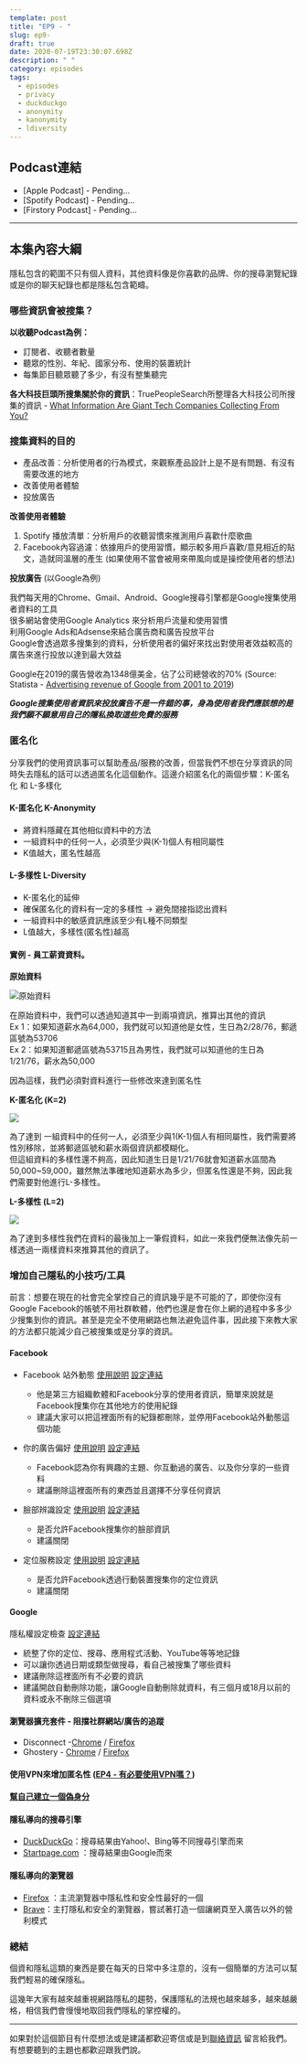 ```yaml
---
template: post
title: "EP9 - "
slug: ep9-
draft: true
date: 2020-07-19T23:30:07.698Z
description: " "
category: episodes
tags:
  - episodes
  - privacy
  - duckduckgo
  - anonymity
  - kanonymity
  - ldiversity
---
```

## Podcast連結

* \[Apple Podcast] - Pending...
* \[Spotify Podcast] - Pending...
* \[Firstory Podcast] - Pending...

- - -

## 本集內容大綱

隱私包含的範圍不只有個人資料，其他資料像是你喜歡的品牌、你的搜尋瀏覽紀錄或是你的聊天紀錄也都是隱私包含範疇。

### 哪些資訊會被搜集？

**以收聽Podcast為例：**

* 訂閱者、收聽者數量
* 聽眾的性別、年紀、國家分布、使用的裝置統計
* 每集節目聽眾聽了多少，有沒有整集聽完

**各大科技巨頭所搜集關於你的資訊**：TruePeopleSearch所整理各大科技公司所搜集的資訊 - [What Information Are Giant Tech Companies Collecting From You?](https://www.truepeoplesearch.com/insights/info-tech-companies-collecting-from-you)

### 搜集資料的目的

* 產品改善：分析使用者的行為模式，來觀察產品設計上是不是有問題、有沒有需要改進的地方
* 改善使用者體驗
* 投放廣告

**改善使用者體驗**

1. Spotify 播放清單：分析用戶的收聽習慣來推測用戶喜歡什麼歌曲
2. Facebook內容過濾：依據用戶的使用習慣，顯示較多用戶喜歡/意見相近的貼文，造就同溫層的產生 (如果使用不當會被用來帶風向或是操控使用者的想法)

**投放廣告** (以Google為例)

我們每天用的Chrome、Gmail、Android、Google搜尋引擎都是Google搜集使用者資料的工具\
很多網站會使用Google Analytics 來分析用戶流量和使用習慣\
利用Google Ads和Adsense來結合廣告商和廣告投放平台\
Google會透過眾多搜集到的資料，分析使用者的偏好來找出對使用者效益較高的廣告來進行投放以達到最大效益

Google在2019的廣告營收為1348億美金，佔了公司總營收的70% (Source: Statista - [Advertising revenue of Google from 2001 to 2019](https://www.statista.com/statistics/266249/advertising-revenue-of-google/))

***Google搜集使用者資訊來投放廣告不是一件錯的事，身為使用者我們應該想的是我們願不願意用自己的隱私換取這些免費的服務***

### 匿名化

分享我們的使用資訊事可以幫助產品/服務的改善，但當我們不想在分享資訊的同時失去隱私的話可以透過匿名化這個動作。這邊介紹匿名化的兩個步驟：K-匿名化 和 L-多樣化

#### K-匿名化 K-Anonymity

* 將資料隱藏在其他相似資料中的方法
* 一組資料中的任何一人，必須至少與(K-1)個人有相同屬性
* K值越大，匿名性越高

#### L-多樣性 L-Diversity

* K-匿名化的延伸
* 確保匿名化的資料有一定的多樣性 → 避免間接指認出資料
* 一組資料中的敏感資訊應該至少有L種不同類型
* L值越大，多樣性(匿名性)越高

#### 實例 - 員工薪資資料。

**原始資料**

![](/media/anonymity_origin.jpg "原始資料")

在原始資料中，我們可以透過知道其中一到兩項資訊，推算出其他的資訊\
Ex 1：如果知道薪水為64,000，我們就可以知道他是女性，生日為2/28/76，郵遞區號為53706\
Ex 2：如果知道郵遞區號為53715且為男性，我們就可以知道他的生日為1/21/76，薪水為50,000

因為這樣，我們必須對資料進行一些修改來達到匿名性

**K-匿名化 (K=2)**

![](/media/anonymity_k.jpg)

為了達到 一組資料中的任何一人，必須至少與1(K-1)個人有相同屬性，我們需要將性別移除，並將郵遞區號和薪水兩個資訊都模糊化。\
但這組資料的多樣性還不夠高，因此知道生日是1/21/76就會知道薪水區間為50,000~59,000，雖然無法準確地知道薪水為多少，但匿名性還是不夠，因此我們需要對他進行L-多樣性。

**L-多樣性 (L=2)**

![](/media/anonymity_l.jpg)

為了達到多樣性我們在資料的最後加上一筆假資料，如此一來我們便無法像先前一樣透過一兩樣資料來推算其他的資訊了。

### 增加自己隱私的小技巧/工具

前言：想要在現在的社會完全掌控自己的資訊幾乎是不可能的了，即使你沒有Google Facebook的帳號不用社群軟體，他們也還是會在你上網的過程中多多少少搜集到你的資訊。甚至是完全不使用網路也無法避免這件事，因此接下來教大家的方法都只能減少自己被搜集或是分享的資訊。

#### Facebook

* Facebook 站外動態 [使用說明](https://www.facebook.com/help/2207256696182627)  [設定連結](https://www.facebook.com/off_facebook_activity/)

  * 他是第三方組織軟體和Facebook分享的使用者資訊，簡單來說就是Facebook搜集你在其他地方的使用紀錄
  * 建議大家可以把這裡面所有的紀錄都刪除，並停用Facebook站外動態這個功能
* 你的廣告偏好 [使用說明](https://www.facebook.com/help/247395082112892)  [設定連結](https://www.facebook.com/ds/preferences/)

  * Facebook認為你有興趣的主題、你互動過的廣告、以及你分享的一些資料
  * 建議刪除這裡面所有的東西並且選擇不分享任何資訊
* 臉部辨識設定 [使用說明](https://www.facebook.com/help/122175507864081)  [設定連結](https://www.facebook.com/settings?tab=facerec)

  * 是否允許Facebook搜集你的臉部資訊
  * 建議關閉
* 定位服務設定 [使用說明](https://www.facebook.com/location_history/info/)  [設定連結](https://www.facebook.com/settings?tab=location)

  * 是否允許Facebook透過行動裝置搜集你的定位資訊
  * 建議關閉

#### Google

隱私權設定檢查 [設定連結](https://myaccount.google.com/privacycheckup?hl=zh_TW)

* 統整了你的定位、搜尋、應用程式活動、YouTube等等地記錄
* 可以讓你透過日期或類型做搜尋，看自己被搜集了哪些資料
* 建議刪除這裡面所有不必要的資訊
* 建議開啟自動刪除功能，讓Google自動刪除就資料，有三個月或18月以前的資料或永不刪除三個選項

#### 瀏覽器擴充套件 - 阻擋社群網站/廣告的追蹤

* Disconnect -[Chrome](https://chrome.google.com/webstore/detail/disconnect/jeoacafpbcihiomhlakheieifhpjdfeo?hl=zh-tw) / [Firefox](https://addons.mozilla.org/zh-TW/firefox/addon/disconnect/)
* Ghostery - [Chrome](https://chrome.google.com/webstore/detail/ghostery-%E2%80%93-privacy-ad-blo/mlomiejdfkolichcflejclcbmpeaniij?hl=zh-tw) / [Firefox](https://addons.mozilla.org/zh-TW/firefox/addon/ghostery/)

#### 使用VPN來增加匿名性 ([EP4 - 有必要使用VPN嗎？](/posts/ep4-do-we-need-vpn))

#### [幫自己建立一個偽身分](/posts/ep8-is-PII-really-that-important#保護自己的個資)

#### 隱私導向的搜尋引擎

* [DuckDuckGo](https://duckduckgo.com/)：搜尋結果由Yahoo!、Bing等不同搜尋引擎而來
* [Startpage.com](https://startpage.com/) ：搜尋結果由Google而來

#### 隱私導向的瀏覽器

* [Firefox](https://www.mozilla.org/zh-TW/firefox/) ：主流瀏覽器中隱私性和安全性最好的一個
* [Brave](https://brave.com/)：主打隱私和安全的瀏覽器，嘗試著打造一個讓網頁至入廣告以外的營利模式

### 總結

個資和隱私這類的東西是要在每天的日常中多注意的，沒有一個簡單的方法可以幫我們輕易的確保隱私。

這幾年大家有越來越重視網路隱私的趨勢，保護隱私的法規也越來越多，越來越嚴格，相信我們會慢慢地取回我們隱私的掌控權的。

- - -

如果對於這個節目有什麼想法或是建議都歡迎寄信或是到[聯絡資訊](/pages/contacts) 留言給我們。 有想要聽到的主題也都歡迎跟我們說。